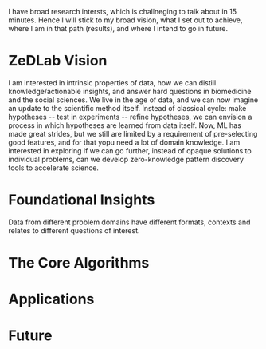 I have broad research intersts, which is  challneging to talk  about in 15 minutes. Hence I will stick to my broad vision, what I set out to achieve, where I am  in that path (results), and where I intend to go in future. 

# ZeDLab Vision

I am interested in intrinsic properties of data, how we can distill knowledge/actionable insights, and answer hard questions in biomedicine and the social sciences. We live in the age of data, and we can now imagine an update to the scientific method itself. Instead of classical cycle: make hypotheses -- test in experiments -- refine hypotheses, we can envision a process in which hypotheses are learned from data itself. Now, ML has made great strides, but we still are limited by a requirement of pre-selecting good features, and for that yopu need a lot of domain knowledge. I am interested in exploring if we can go further, instead of opaque solutions to individual problems, can we develop zero-knowledge pattern discovery tools to accelerate science.


# Foundational Insights

Data from different problem domains have different formats, contexts and relates to different questions of interest. 

# The Core Algorithms

# Applications

# Future


